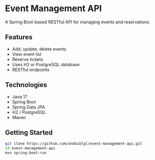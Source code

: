 # Event Management API

A Spring Boot-based RESTful API for managing events and reservations.

## Features

- Add, update, delete events
- View event list
- Reserve tickets
- Uses H2 or PostgreSQL database
- RESTful endpoints

## Technologies

- Java 17
- Spring Boot
- Spring Data JPA
- H2 / PostgreSQL
- Maven

## Getting Started

```bash
git clone https://github.com/andacblgl/event-management-api.git
cd event-management-api
mvn spring-boot:run

